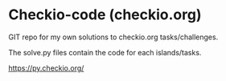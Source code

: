# Checkio-code (checkio.org)
GIT repo for my own solutions to checkio.org tasks/challenges.

The solve.py files contain the code for each islands/tasks.

https://py.checkio.org/